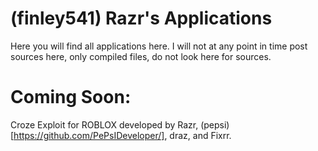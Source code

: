 # (finley541) Razr's Applications
Here you will find all applications here. I will not at any point in time post sources here, only compiled files, do not look here for sources.

# Coming Soon:
Croze Exploit for ROBLOX developed by Razr, (pepsi)[https://github.com/PePsIDeveloper/], draz, and Fixrr.
